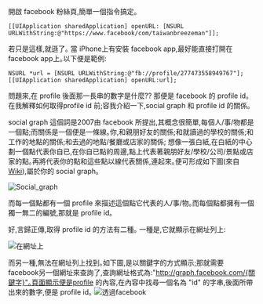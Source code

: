 開啟 facebook 粉絲頁,簡單一個指令搞定｡

    [[UIApplication sharedApplication] openURL: [NSURL URLWithString:@"https://www.facebook/com/taiwanbreezeman"]];


若只是這樣,就遜了｡
當 iPhone上有安裝 facebook app,最好能直接打開在 facebook app上｡以下便是範例:

    NSURL *url = [NSURL URLWithString:@"fb://profile/277473558949767"];
    [[UIApplication sharedApplication] openURL:url];


問題來,在 profile 後面那一長串的數字是什麼?? 那便是 facebook 的 profile id｡在我解釋如何取得profile id 前;容我介紹一下,social graph 和 profile id  的關係｡

social graph 這個詞是2007由 facebook 所提出,其概念很簡單,每個人/事/物都是一個點;而關係是一個便是一條線｡你,和親朋好友的關係;和就讀過的學校的關係;和工作的地點的關係;和去過的地點/餐廳或店家的關係;
想像一張白紙,在白紙的中心劃一個點代表你自已,在你自已點的周邊,點上代表著親朋好友/學校/公司/景點或店家的點｡再將代表你的點和這些點以線代表關係,連起來｡便可形成如下圖(來自[Wiki](http://en.wikipedia.org/wiki/Social_graph)),屬於你的 social graph｡

![Social_graph](http://upload.wikimedia.org/wikipedia/commons/0/05/Sna_large.png)

而每一個點都有一個 profile 來描述這個點它代表的人/事/物｡而每個點都擁有一個獨一無二的編號,那就是 profile id｡

好,言歸正傳,取得 profile id 的方法有二種｡
一種是,它就顯示在網址列上:

![在網址上](http://2.bp.blogspot.com/-R_oPRKMEPRw/UXVlXGjiS9I/AAAAAAAAAEA/441QMCS7NeU/s1600/p1.jpg)



而另一種,無法在網址列上找到｡如下圖,是以關鍵字的方式顯示;那就需要 facebook另一個網址來查詢了,查詢網址格式為:"http://graph.facebook.com/{關鍵字}"｡頁面顯示便是profile 的內容,在內容中找尋一個名為 "id" 的字串,後面所帶出來的數字,便是 profile id｡
![透過facebook](http://2.bp.blogspot.com/-GayiutOPdlw/UXVqZmixWhI/AAAAAAAAAEI/7RRYr0zGaVU/s320/p2.jpg)





